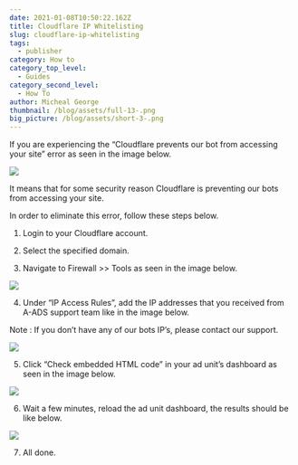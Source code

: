 ```yaml
---
date: 2021-01-08T10:50:22.162Z
title: Cloudflare IP Whitelisting
slug: cloudflare-ip-whitelisting
tags:
  - publisher
category: How to
category_top_level:
  - Guides
category_second_level:
  - How To
author: Micheal George
thumbnail: /blog/assets/full-13-.png
big_picture: /blog/assets/short-3-.png
---
```

If you are experiencing the “Cloudflare prevents our bot from accessing your site” error as seen in the image below.

![](/blog/assets/cloudflare-whitelisting-1.png)



It means that for some security reason Cloudflare is preventing our bots from accessing your site.

In order to eliminate this error, follow these steps below.

1. Login to your Cloudflare account.

2. Select the specified domain.

3. Navigate to Firewall >> Tools as seen in the image below.

![](/blog/assets/cloudflare-whitelisting-2.png)

4. Under “IP Access Rules”, add the IP addresses that you received from A-ADS support team like in the image below.

Note : If you don’t have any of our bots IP’s, please contact our support.

![](/blog/assets/cloudflare-whitelisting-3.png)



5. Click “Check embedded HTML code” in your ad unit’s dashboard as seen in the image below.

![](/blog/assets/cloudflare-whitelisting-4.png)

6. Wait a few minutes, reload the ad unit dashboard, the results should be like below.

![](/blog/assets/cloudflare-whitelisting-5.png)

7. All done.
